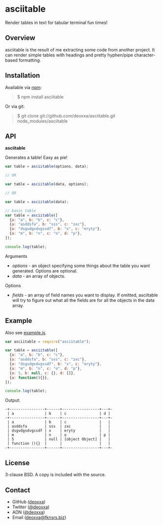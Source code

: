 asciitable
==========

Render tables in text for tabular terminal fun times!

Overview
--------

asciitable is the result of me extracting some code from another project. It can
render simple tables with headings and pretty hyphen/pipe character-based
formatting.

Installation
------------

Available via [npm](http://npmjs.org/):

> $ npm install asciitable

Or via git:

> $ git clone git://github.com/deoxxa/asciitable.git node_modules/asciitable

API
---

**asciitable**

Generates a table! Easy as pie!

```javascript
var table = asciitable(options, data);

// OR

var table = asciitable(data, options);

// OR

var table = asciitable(data);
```

```javascript
// basic table
var table = asciitable([
  {a: "a", b: "b", c: "c"},
  {a: "asddsfa", b: "sss", c: "zxc"},
  {a: "dsgvdgsdvgssdf", b: "x", c: "eryty"},
  {a: "m", b: "n", c: "o", d: "p"},
]);

console.log(table);
```

Arguments

* _options_ - an object specifying some things about the table you want
  generated. Options are optional.
* _data_ - an array of objects.

Options

* _fields_ - an array of field names you want to display. If omitted, asciitable
  will try to figure out what all the fields are for all the objects in the data
  array.

Example
-------

Also see [example.js](https://github.com/deoxxa/pillion/blob/master/example.js).

```javascript
var asciitable = require("asciitable");

var table = asciitable([
  {a: "a", b: "b", c: "c"},
  {a: "asddsfa", b: "sss", c: "zxc"},
  {a: "dsgvdgsdvgssdf", b: "x", c: "eryty"},
  {a: "m", b: "n", c: "o", d: "p"},
  {a: 5, b: null, c: {}, d: []},
  {a: function(){}},
]);

console.log(table);
```

Output:

```
-+----------------+------+-----------------+---+-
 | a              | b    | c               | d |
-+----------------+------+-----------------+---+-
 | a              | b    | c               |   |
 | asddsfa        | sss  | zxc             |   |
 | dsgvdgsdvgssdf | x    | eryty           |   |
 | m              | n    | o               | p |
 | 5              | null | [object Object] |   |
 | function (){}  |      |                 |   |
-+----------------+------+-----------------+---+-
```

License
-------

3-clause BSD. A copy is included with the source.

Contact
-------

* GitHub ([deoxxa](http://github.com/deoxxa))
* Twitter ([@deoxxa](http://twitter.com/deoxxa))
* ADN ([@deoxxa](https://alpha.app.net/deoxxa))
* Email ([deoxxa@fknsrs.biz](mailto:deoxxa@fknsrs.biz))
